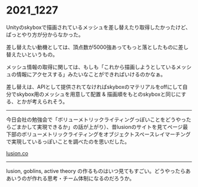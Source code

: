 # 2021_1227

Unityのskyboxで描画されているメッシュを差し替えたり取得したかったけど、ぱっとやり方が分からなかった。

差し替えたい動機としては、頂点数が5000強あってもっと落としたものに差し替えたいというもの。

メッシュ情報の取得に関しては、もしも「これから描画しようとしているメッシュの情報にアクセスする」みたいなことができればいけるのかなぁ。

差し替えは、APIとして提供されてなければskyboxのマテリアルをoffにして自分でskybox用のメッシュを用意して配置 & 描画順をもとのskyboxと同じにする、とかが考えられそう。

* * *

今日会社の勉強会で「ボリューメトリックライティングっぽいことをどうやったらごまかして実現できるか」の話が上がり）、昔lusionのサイトを見てページ最下部のボリューメトリックライティングをオブジェクトスペースレイマーチングで実現しているっぽいことを調べたのを思いだした。

[lusion.co](https://lusion.co/)

* * *

lusion, goblins, active theory の作るものはいつ見てもすごい。どうやったらああいうのが作れる思考・チーム体制になるのだろうか。